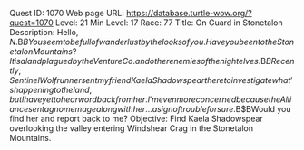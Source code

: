Quest ID: 1070
Web page URL: https://database.turtle-wow.org/?quest=1070
Level: 21
Min Level: 17
Race: 77
Title: On Guard in Stonetalon
Description: Hello, $N.$B$BYou seem to be full of wanderlust by the looks of you. Have you been to the Stonetalon Mountains? It is a land plagued by the Venture Co. and other enemies of the night elves.$B$BRecently, Sentinel Wolfrunner sent my friend Kaela Shadowspear there to investigate what's happening to the land, but I have yet to hear word back from her. I'm even more concerned because the Alliance sent a gnome mage along with her... a sign of trouble for sure.$B$BWould you find her and report back to me?
Objective: Find Kaela Shadowspear overlooking the valley entering Windshear Crag in the Stonetalon Mountains.

